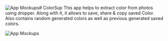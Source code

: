![App Mockups](https://github.com/ioskrish/ColorSup/assets/84672744/7a03bfdb-c2c0-4672-a454-253da49c71ec)# ColorSup
This app helps to extract color from photos using dropper. Along with it, it allows to save, share &amp; copy saved Color. Also contains random generated colors as well as previous generated saved colors.

![App Mockups](https://github.com/ioskrish/ColorSup/assets/84672744/7d808e36-4f25-468c-9f53-431d416ad101)

